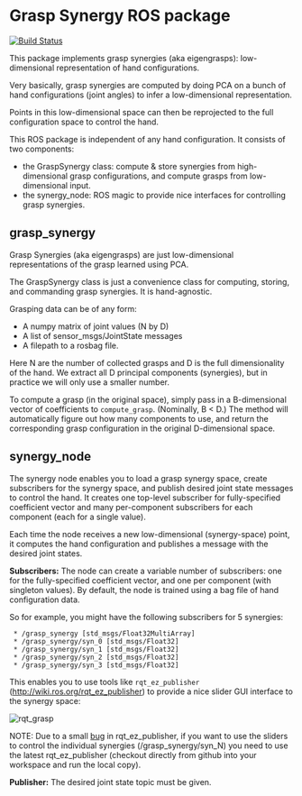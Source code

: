 # Grasp Synergy ROS package

[![Build Status](https://app.travis-ci.com/aprotyas/grasp-synergy.svg?branch=noetic)](https://travis-ci.com/aprotyas/grasp-synergy)

This package implements grasp synergies (aka eigengrasps): low-dimensional
representation of hand configurations.

Very basically, grasp synergies are computed by doing PCA on a bunch of hand
configurations (joint angles) to infer a low-dimensional representation.

Points in this low-dimensional space can then be reprojected to the full
configuration space to control the hand.

This ROS package is independent of any hand configuration.
It consists of two components:
 - the GraspSynergy class: compute & store synergies from high-dimensional grasp
   configurations, and compute grasps from low-dimensional input.
 - the synergy_node: ROS magic to provide nice interfaces for controlling grasp
   synergies.

## grasp_synergy

Grasp Synergies (aka eigengrasps) are just low-dimensional representations of
the grasp learned using PCA.

The GraspSynergy class is just a convenience class for computing, storing, and
commanding grasp synergies. It is hand-agnostic.

Grasping data can be of any form:
 - A numpy matrix of joint values (N by D)
 - A list of sensor_msgs/JointState messages
 - A filepath to a rosbag file.

Here N are the number of collected grasps and D is the full dimensionality of
the hand. We extract all D principal components (synergies), but in practice we
will only use a smaller number.

To compute a grasp (in the original space), simply pass in a B-dimensional
vector of coefficients to `compute_grasp`. (Nominally, B < D.) The method will
automatically figure out how many components to use, and return the
corresponding grasp configuration in the original D-dimensional space.

## synergy_node

The synergy node enables you to load a grasp synergy space, create subscribers
for the synergy space, and publish desired joint state messages to control the
hand.
It creates one top-level subscriber for fully-specified coefficient vector and
many per-component subscribers for each component (each for a single value).

Each time the node receives a new low-dimensional (synergy-space) point, it
computes the hand configuration and publishes a message with the desired joint
states.

**Subscribers:**
The node can create a variable number of subscribers: one for the
fully-specified coefficient vector, and one per component (with singleton
values).
By default, the node is trained using a bag file of hand configuration data.

So for example, you might have the following subscribers for 5 synergies:
```
 * /grasp_synergy [std_msgs/Float32MultiArray]
 * /grasp_synergy/syn_0 [std_msgs/Float32]
 * /grasp_synergy/syn_1 [std_msgs/Float32]
 * /grasp_synergy/syn_2 [std_msgs/Float32]
 * /grasp_synergy/syn_3 [std_msgs/Float32]
```

This enables you to use tools like `rqt_ez_publisher`
(http://wiki.ros.org/rqt_ez_publisher) to provide a nice slider GUI interface to
the synergy space:

![rqt_grasp](https://cloud.githubusercontent.com/assets/6153835/14283454/c8cb284a-fb43-11e5-995e-452cfa981145.png)

NOTE: Due to a small [bug](https://github.com/OTL/rqt_ez_publisher/issues/17) in
rqt_ez_publisher, if you want to use the sliders to control the individual
synergies (/grasp_synergy/syn_N) you need to use the latest rqt_ez_publisher
(checkout directly from github into your workspace and run the local copy).


**Publisher:**
The desired joint state topic must be given.
